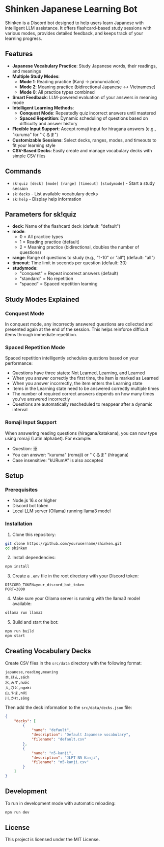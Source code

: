 # Shinken Japanese Learning Bot

Shinken is a Discord bot designed to help users learn Japanese with intelligent LLM assistance. It offers flashcard-based study sessions with various modes, provides detailed feedback, and keeps track of your learning progress.

## Features

-   **Japanese Vocabulary Practice**: Study Japanese words, their readings, and meanings
-   **Multiple Study Modes**:
    -   **Mode 1**: Reading practice (Kanji → pronunciation)
    -   **Mode 2**: Meaning practice (bidirectional Japanese ↔ Vietnamese)
    -   **Mode 0**: All practice types combined
-   **Smart Feedback**: LLM-powered evaluation of your answers in meaning mode
-   **Intelligent Learning Methods**:
    -   **Conquest Mode**: Repeatedly quiz incorrect answers until mastered
    -   **Spaced Repetition**: Dynamic scheduling of questions based on difficulty and answer history
-   **Flexible Input Support**: Accept romaji input for hiragana answers (e.g., "kuruma" for "くるま")
-   **Customizable Sessions**: Select decks, ranges, modes, and timeouts to fit your learning style
-   **CSV-Based Decks**: Easily create and manage vocabulary decks with simple CSV files

## Commands

-   `sk!quiz [deck] [mode] [range] [timeout] [studymode]` - Start a study session
-   `sk!decks` - List available vocabulary decks
-   `sk!help` - Display help information

## Parameters for sk!quiz

-   **deck**: Name of the flashcard deck (default: "default")
-   **mode**:
    -   0 = All practice types
    -   1 = Reading practice (default)
    -   2 = Meaning practice (bidirectional, doubles the number of questions)
-   **range**: Range of questions to study (e.g., "1-10" or "all") (default: "all")
-   **timeout**: Time limit in seconds per question (default: 30)
-   **studymode**:
    -   "conquest" = Repeat incorrect answers (default)
    -   "standard" = No repetition
    -   "spaced" = Spaced repetition learning

## Study Modes Explained

### Conquest Mode

In conquest mode, any incorrectly answered questions are collected and presented again at the end of the session. This helps reinforce difficult items through immediate repetition.

### Spaced Repetition Mode

Spaced repetition intelligently schedules questions based on your performance:

-   Questions have three states: Not Learned, Learning, and Learned
-   When you answer correctly the first time, the item is marked as Learned
-   When you answer incorrectly, the item enters the Learning state
-   Items in the Learning state need to be answered correctly multiple times
-   The number of required correct answers depends on how many times you've answered incorrectly
-   Questions are automatically rescheduled to reappear after a dynamic interval

### Romaji Input Support

When answering reading questions (hiragana/katakana), you can now type using romaji (Latin alphabet). For example:

-   Question: 車
-   You can answer: "kuruma" (romaji) or "くるま" (hiragana)
-   Case insensitive: "kURumA" is also accepted

## Setup

### Prerequisites

-   Node.js 16.x or higher
-   Discord bot token
-   Local LLM server (Ollama) running llama3 model

### Installation

1. Clone this repository:

```bash
git clone https://github.com/yourusername/shinken.git
cd shinken
```

2. Install dependencies:

```bash
npm install
```

3. Create a `.env` file in the root directory with your Discord token:

```
DISCORD_TOKEN=your_discord_bot_token
PORT=3000
```

4. Make sure your Ollama server is running with the llama3 model available:

```bash
ollama run llama3
```

5. Build and start the bot:

```bash
npm run build
npm start
```

## Creating Vocabulary Decks

Create CSV files in the `src/data` directory with the following format:

```csv
japanese,reading,meaning
本,ほん,sách
水,みず,nước
人,ひと,người
山,やま,núi
川,かわ,sông
```

Then add the deck information to the `src/data/decks.json` file:

```json
{
    "decks": [
        {
            "name": "default",
            "description": "Default Japanese vocabulary",
            "filename": "default.csv"
        },
        {
            "name": "n5-kanji",
            "description": "JLPT N5 Kanji",
            "filename": "n5-kanji.csv"
        }
    ]
}
```

## Development

To run in development mode with automatic reloading:

```bash
npm run dev
```

## License

This project is licensed under the MIT License.

